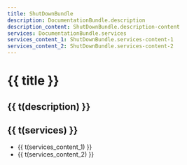 ```yaml
---
title: ShutDownBundle
description: DocumentationBundle.description
description_content: ShutDownBundle.description-content
services: DocumentationBundle.services
services_content_1: ShutDownBundle.services-content-1
services_content_2: ShutDownBundle.services-content-2
---
```


# {{ title }}

## {{ t(description) }}

<p v-html="t(description_content)" />

## {{ t(services) }}

- {{ t(services_content_1) }}
- {{ t(services_content_2) }}

<i18n src="@Bundles/DocumentationBundle/Locales/Documentation.locales.json"></i18n>
<i18n src="@Bundles/ShutDownBundle/Locales/ShutDown.locales.json"></i18n>

<script setup lang="ts">
import { useI18n } from 'vue-i18n'

const { t } = useI18n()
</script>
